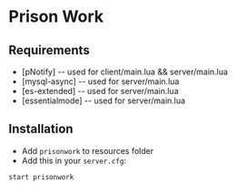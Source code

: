 # Prison Work

## Requirements

   - [pNotify] -- used for client/main.lua && server/main.lua
   - [mysql-async] -- used for server/main.lua
   - [es-extended] -- used for server/main.lua
   - [essentialmode] -- used for server/main.lua

## Installation
- Add `prisonwork` to resources folder
- Add this in your `server.cfg`:

```
start prisonwork
```
